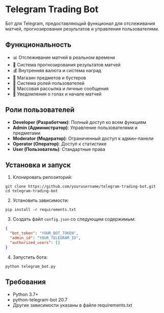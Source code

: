 # Telegram Trading Bot

Бот для Telegram, предоставляющий функционал для отслеживания матчей, прогнозирования результатов и управления пользователями.

## Функциональность

- 📊 Отслеживание матчей в реальном времени
- 🔮 Система прогнозирования результатов матчей
- 💰 Внутренняя валюта и система наград
- 🛒 Магазин предметов и бустеров
- 👑 Система ролей пользователей
- 📨 Массовая рассылка и личные сообщения
- 🔔 Уведомления о голах и начале матчей

## Роли пользователей

- **Developer (Разработчик)**: Полный доступ ко всем функциям
- **Admin (Администратор)**: Управление пользователями и предметами
- **Moderator (Модератор)**: Ограниченный доступ к админ-панели
- **Operator (Оператор)**: Доступ к статистике
- **User (Пользователь)**: Стандартные права

## Установка и запуск

1. Клонировать репозиторий:
```
git clone https://github.com/yourusername/telegram-trading-bot.git
cd telegram-trading-bot
```

2. Установить зависимости:
```
pip install -r requirements.txt
```

3. Создать файл `config.json` со следующим содержимым:
```json
{
  "bot_token": "YOUR_BOT_TOKEN",
  "admin_id": "YOUR_TELEGRAM_ID",
  "authorized_users": []
}
```

4. Запустить бота:
```
python telegram_bot.py
```

## Требования

- Python 3.7+
- python-telegram-bot 20.7
- Другие зависимости указаны в файле requirements.txt 